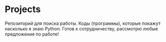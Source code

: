 # Projects
Репозиторий для поиска работы. Коды (программы), которые покажут насколько я знаю Python. Готов к сотрудничеству, рассмотрю любые предложения по работе!
